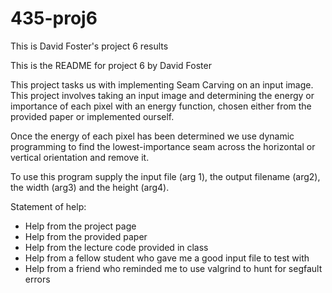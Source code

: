 # 435-proj6
This is David Foster's project 6 results


This is the README for project 6 by David Foster

This project tasks us with implementing Seam Carving on an input image. This project involves taking an input image and determining the energy or importance
of each pixel with an energy function, chosen either from the provided paper or implemented ourself.

Once the energy of each pixel has been determined we use dynamic programming to find the lowest-importance seam across the horizontal or vertical orientation and remove it.

To use this program supply the input file (arg 1), the output filename (arg2), the width (arg3) and the height (arg4).

Statement of help:
- Help from the project page
- Help from the provided paper
- Help from the lecture code provided in class
- Help from a fellow student who gave me a good input file to test with
- Help from a friend who reminded me to use valgrind to hunt for segfault errors
